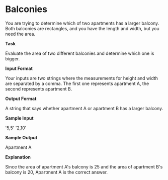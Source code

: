 
# Balconies

You are trying to determine which of two apartments has a larger balcony. Both balconies are rectangles, and you have the length and width, but you need the area. 

**Task**

Evaluate the area of two different balconies and determine which one is bigger. 

**Input Format**

Your inputs are two strings where the measurements for height and width are separated by a comma. The first one represents apartment A, the second represents apartment B. 

**Output Format**

A string that says whether apartment A or apartment B has a larger balcony. 

**Sample Input**

'5,5' 
'2,10' 

**Sample Output**

Apartment A

**Explanation**

Since the area of apartment A's balcony is 25 and the area of apartment B's balcony is 20, Apartment A is the correct answer.